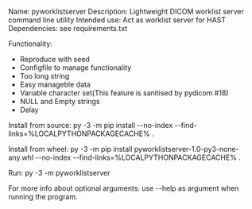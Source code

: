 Name: pyworklistserver
Description: Lightweight DICOM worklist server command line utility
Intended use: Act as worklist server for HAST 
Dependencies: see requirements.txt

Functionality:
* Reproduce with seed
* Configfile to manage functionality 
* Too long string
* Easy manageble data
* Variable character set(This feature is sanitised by pydicom #18)
* NULL and Empty strings
* Delay

Install from source:
    py -3 -m pip install --no-index --find-links=%LOCALPYTHONPACKAGECACHE% .

Install from wheel:
    py -3 -m pip install pyworklistserver-1.0-py3-none-any.whl --no-index --find-links=%LOCALPYTHONPACKAGECACHE% .

Run:
    py -3 -m pyworklistserver
    
For more info about optional arguments:
    use --help as argument when running the program.
